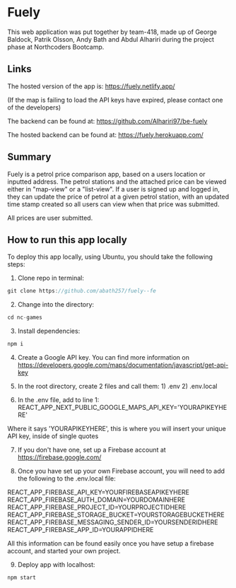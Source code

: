 # Fuely

This web application was put together by team-418, made up of George Baldock, Patrik Olsson, Andy Bath and Abdul Alhariri during the project phase at Northcoders Bootcamp.

## Links

The hosted version of the app is: https://fuely.netlify.app/

(If the map is failing to load the API keys have expired, please contact one of the developers)

The backend can be found at: https://github.com/Alhariri97/be-fuely

The hosted backend can be found at: https://fuely.herokuapp.com/

## Summary

Fuely is a petrol price comparison app, based on a users location or inputted address. The petrol stations and the attached price can be viewed either in "map-view" or a "list-view". If a user is signed up and logged in, they can update the price of petrol at a given petrol station, with an updated time stamp created so all users can view when that price was submitted.

All prices are user submitted.

## How to run this app locally

To deploy this app locally, using Ubuntu, you should take the following steps:

1. Clone repo in terminal:
```js
git clone https://github.com/abath257/fuely--fe
```
2. Change into the directory:
```js
cd nc-games
```
3. Install dependencies:
```js
npm i
```

4. Create a Google API key. You can find more information on https://developers.google.com/maps/documentation/javascript/get-api-key

5. In the root directory, create 2 files and call them: 1) .env 2) .env.local

6. In the .env file, add to line 1: REACT_APP_NEXT_PUBLIC_GOOGLE_MAPS_API_KEY='YOURAPIKEYHERE'

Where it says 'YOURAPIKEYHERE', this is where you will insert your unique API key, inside of single quotes

7. If you don't have one, set up a Firebase account at https://firebase.google.com/

8. Once you have set up your own Firebase account, you will need to add the following to the .env.local file:

REACT_APP_FIREBASE_API_KEY=YOURFIREBASEAPIKEYHERE
REACT_APP_FIREBASE_AUTH_DOMAIN=YOURDOMAINHERE
REACT_APP_FIREBASE_PROJECT_ID=YOURPROJECTIDHERE
REACT_APP_FIREBASE_STORAGE_BUCKET=YOURSTORAGEBUCKETHERE
REACT_APP_FIREBASE_MESSAGING_SENDER_ID=YOURSENDERIDHERE
REACT_APP_FIREBASE_APP_ID=YOURAPPIDHERE

All this information can be found easily once you have setup a firebase account, and started your own project.

9. Deploy app with localhost:
```js
npm start
```

